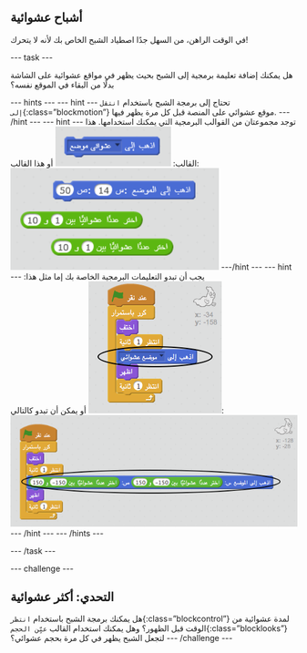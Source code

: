 ## أشباح عشوائية

في الوقت الراهن، من السهل جدًا اصطياد الشبح الخاص بك لأنه لا يتحرك!

--- task ---

هل يمكنك إضافة تعليمة برمجية إلى الشبح بحيث يظهر في مواقع عشوائية على الشاشة بدلًا من البقاء في الموقع نفسه؟

--- hints --- --- hint --- تحتاج إلى برمجة الشبح باستخدام `انتقل إلى`{:class=”blockmotion”} موقع عشوائي على المنصة قبل كل مرة يظهر فيها. --- /hint --- --- hint --- توجد مجموعتان من القوالب البرمجية التي يمكنك استخدامها. هذا القالب: ![screenshot](images/ghost-random-blocks-1.png) أو هذا القالب: ![screenshot](images/ghost-random-blocks-2.png) ---/hint --- --- hint --- يجب أن تبدو التعليمات البرمجية الخاصة بك إما مثل هذا: ![screenshot](images/ghost-random-code-1.png) أو يمكن أن تبدو كالتالي: ![screenshot](images/ghost-random-code-2.png) --- /hint --- --- /hints ---

--- /task ---

--- challenge ---

## التحدي: أكثر عشوائية

هل يمكنك برمجة الشبح باستخدام `انتظر`{:class=”blockcontrol”} لمدة عشوائية من الوقت قبل الظهور؟ وهل يمكنك استخدام القالب `عيِّن الحجم`{:class=”blocklooks”} لتجعل الشبح يظهر في كل مرة بحجم عشوائي؟ --- /challenge ---
